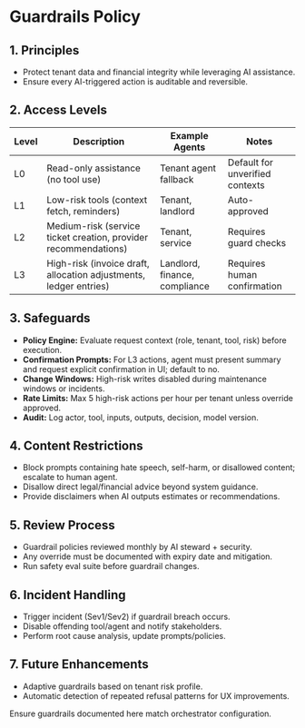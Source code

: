 ﻿---
owner: ai-stewardship
last_review: 2025-09-25
status: draft
tags: ["ai", "guardrails"]
references:
  - "Agent-Registry.md"
  - "Tool-Catalog.md"
  - "../08-security/Secure-Prompting-&-PII-Redaction.md"
  - "../06-ml-ai/Eval-Plan.md"
---

# Guardrails Policy

## 1. Principles
- Protect tenant data and financial integrity while leveraging AI assistance.
- Ensure every AI-triggered action is auditable and reversible.

## 2. Access Levels
| Level | Description | Example Agents | Notes |
| --- | --- | --- | --- |
| L0 | Read-only assistance (no tool use) | Tenant agent fallback | Default for unverified contexts |
| L1 | Low-risk tools (context fetch, reminders) | Tenant, landlord | Auto-approved |
| L2 | Medium-risk (service ticket creation, provider recommendations) | Tenant, service | Requires guard checks |
| L3 | High-risk (invoice draft, allocation adjustments, ledger entries) | Landlord, finance, compliance | Requires human confirmation |

## 3. Safeguards
- **Policy Engine:** Evaluate request context (role, tenant, tool, risk) before execution.
- **Confirmation Prompts:** For L3 actions, agent must present summary and request explicit confirmation in UI; default to no.
- **Change Windows:** High-risk writes disabled during maintenance windows or incidents.
- **Rate Limits:** Max 5 high-risk actions per hour per tenant unless override approved.
- **Audit:** Log actor, tool, inputs, outputs, decision, model version.

## 4. Content Restrictions
- Block prompts containing hate speech, self-harm, or disallowed content; escalate to human agent.
- Disallow direct legal/financial advice beyond system guidance.
- Provide disclaimers when AI outputs estimates or recommendations.

## 5. Review Process
- Guardrail policies reviewed monthly by AI steward + security.
- Any override must be documented with expiry date and mitigation.
- Run safety eval suite before guardrail changes.

## 6. Incident Handling
- Trigger incident (Sev1/Sev2) if guardrail breach occurs.
- Disable offending tool/agent and notify stakeholders.
- Perform root cause analysis, update prompts/policies.

## 7. Future Enhancements
- Adaptive guardrails based on tenant risk profile.
- Automatic detection of repeated refusal patterns for UX improvements.

Ensure guardrails documented here match orchestrator configuration.
